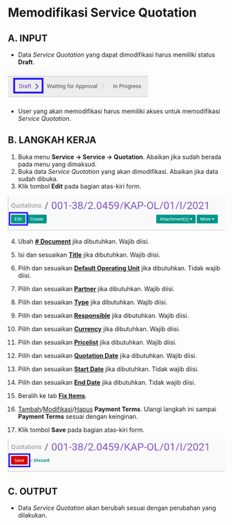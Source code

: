 # Memodifikasi Service Quotation

## A. INPUT

* Data *Service Quotation* yang dapat dimodifikasi harus memiliki status **Draft**.

![](../../img/service-quotation/status-input-draft.png)

* User yang akan memodifikasi harus memiliki akses untuk memodifikasi *Service Quotation*.

## B. LANGKAH KERJA

1. Buka menu **Service -> Service -> Quotation**. Abaikan jika sudah berada pada menu yang dimaksud.
2. Buka data *Service Quotation* yang akan dimodifikasi. Abaikan jika data sudah dibuka.
3. Klik tombol **Edit** pada bagian atas-kiri form.

![](../../img/service-quotation/tombol-edit.png)

4. Ubah **[# Document](./penjelasan.md#field-no-document)** jika dibutuhkan. Wajib diisi.
5. Isi dan sesuaikan **[Title](./penjelasan.md#field-title)** jika dibutuhkan. Wajib diisi.
6. Pilih dan sesuaikan **[Default Operating Unit](./penjelasan.md#field-default-operating-unit)** jika dibutuhkan. Tidak wajib diisi.
7. Pilih dan sesuaikan **[Partner](./penjelasan.md#field-partner)** jika dibutuhkan. Wajib diisi.
8. Pilih dan sesuaikan **[Type](./penjelasan.md#field-type)** jika dibutuhkan. Wajib diisi.
9. Pilih dan sesuaikan **[Responsible](./penjelasan.md#field-responsible)** jika dibutuhkan. Wajib diisi.
10. Pilih dan sesuaikan **[Currency](./penjelasan.md#field-currency)** jika dibutuhkan. Wajib diisi.
11. Pilih dan sesuaikan **[Pricelist](./penjelasan.md#field-pricelist)** jika dibutuhkan. Wajib diisi.
12. Pilih dan sesuaikan **[Quotation Date](./penjelasan.md#field-quotation-date)** jika dibutuhkan. Wajib diisi.
13. Pilih dan sesuaikan **[Start Date](./penjelasan.md#field-start-date)** jika dibutuhkan. Tidak wajib diisi.
14. Pilih dan sesuaikan **[End Date](./penjelasan.md#field-end-date)** jika dibutuhkan. Tidak wajib diisi.
15. Beralih ke tab **[Fix Items](./penjelasan.md#tab-fix-items)**.
16. <a name="l16">[Tambah](./menambahkan-termin.md)/[Modifikasi](./memodifikasi-termin.md)/[Hapus](./menghapus-termin.md) **Payment Terms**</a>. Ulangi langkah ini sampai **Payment Terms** sesuai dengan keinginan.

17. Klik tombol **Save** pada bagian atas-kiri form.

![](../../img/service-quotation/tombol-save-modifikasi.png)


## C. OUTPUT

* Data *Service Quotation* akan berubah sesuai dengan perubahan yang dilakukan.
